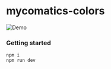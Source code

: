 # mycomatics-colors

![Demo](https://naturecolors.netlify.app/)

### Getting started

```
npm i
npm run dev
```